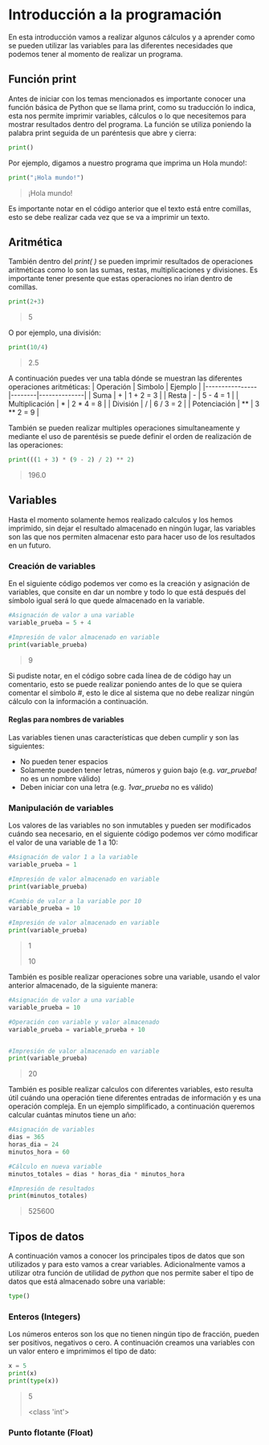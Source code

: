 # Introducción a la programación

En esta introducción vamos a realizar algunos cálculos y a aprender como se pueden utilizar las variables para las diferentes necesidades que podemos tener al momento de realizar un programa.

## Función print

Antes de iniciar con los temas mencionados es importante conocer una función básica de Python que se llama print, como su traducción lo indica, esta nos permite imprimir variables, cálculos o lo que necesitemos para mostrar resultados dentro del programa.
La función se utiliza poniendo la palabra print seguida de un paréntesis que abre y cierra:

```python
print()
```
Por ejemplo, digamos a nuestro programa que imprima un Hola mundo!:

```python
print("¡Hola mundo!")
```
> ¡Hola mundo!

Es importante notar en el código anterior que el texto está entre comillas, esto se debe realizar cada vez que se va a imprimir un texto.

## Aritmética

También dentro del *print( )* se pueden imprimir resultados de operaciones aritméticas como lo son las sumas, restas, multiplicaciones y divisiones. Es importante tener presente que estas operaciones no irían dentro de comillas.

```python
print(2+3)
```
> 5

O por ejemplo, una división:
```python
print(10/4)
```
> 2.5

A continuación puedes ver una tabla dónde se muestran las diferentes operaciones aritméticas:
| Operación    | Simbolo | Ejemplo      |
|----------------|--------|--------------|
| Suma       | +      | 1   + 2 = 3  |
| Resta    | -      | 5   - 4 = 1  |
| Multiplicación | *      | 2   * 4 = 8  |
| División       | /      | 6   / 3 = 2  |
| Potenciación       | **     | 3   ** 2 = 9 |

También se pueden realizar multiples operaciones simultaneamente y mediante el uso de parentésis se puede definir el orden de realización de las operaciones:
```python
print(((1 + 3) * (9 - 2) / 2) ** 2)
```
> 196.0

## Variables

Hasta el momento solamente hemos realizado calculos y los hemos imprimido, sin dejar el resultado almacenado en ningún lugar, las variables son las que nos permiten almacenar esto para hacer uso de los resultados en un futuro.

### Creación de variables

En el siguiente código podemos ver como es la creación y asignación de variables, que consite en dar un nombre y todo lo que está después del símbolo igual será lo que quede almacenado en la variable.

```python
#Asignación de valor a una variable
variable_prueba = 5 + 4

#Impresión de valor almacenado en variable
print(variable_prueba)
```
> 9

Si pudiste notar, en el código sobre cada línea de de código hay un comentario, esto se puede realizar poniendo antes de lo que se quiera comentar el símbolo #, esto le dice al sistema que no debe realizar ningún cálculo con la información a continuación.

#### Reglas para nombres de variables

Las variables tienen unas características que deben cumplir y son las siguientes:
- No pueden tener espacios
- Solamente pueden tener letras, números y guion bajo (e.g. *var_prueba!* no es un nombre válido)
- Deben iniciar con una letra (e.g. *1var_prueba* no es válido)

### Manipulación de variables
Los valores de las variables no son inmutables y pueden ser modificados cuándo sea necesario, en el siguiente código podemos ver cómo modificar el valor de una variable de 1 a 10:
```python
#Asignación de valor 1 a la variable
variable_prueba = 1

#Impresión de valor almacenado en variable
print(variable_prueba)

#Cambio de valor a la variable por 10
variable_prueba = 10

#Impresión de valor almacenado en variable
print(variable_prueba)
```
> 1
> 
> 10

También es posible realizar operaciones sobre una variable, usando el valor anterior almacenado, de la siguiente manera:
```python
#Asignación de valor a una variable
variable_prueba = 10

#Operación con variable y valor almacenado
variable_prueba = variable_prueba + 10


#Impresión de valor almacenado en variable
print(variable_prueba)
```
> 20

También es posible realizar calculos con diferentes variables, esto resulta útil cuándo una operación tiene diferentes entradas de información y es una operación compleja. En un ejemplo simplificado, a continuación queremos calcular cuántas minutos tiene un año:

```python
#Asignación de variables
dias = 365
horas_dia = 24
minutos_hora = 60

#Cálculo en nueva variable
minutos_totales = dias * horas_dia * minutos_hora

#Impresión de resultados
print(minutos_totales)
```
> 525600

## Tipos de datos

A continuación vamos a conocer los principales tipos de datos que son utilizados y para esto vamos a crear variables. Adicionalmente vamos a utilizar otra función de utilidad de *python* que nos permite saber el tipo de datos que está almacenado sobre una variable:
```python
type()
```
### Enteros (Integers)
Los números enteros son los que no tienen ningún tipo de fracción, pueden ser positivos, negativos o cero. A continuación creamos una variables con un valor entero e imprimimos el tipo de dato:
```python
x = 5
print(x)
print(type(x))
```
> 5
>
> <class 'int'>

### Punto flotante (Float)




